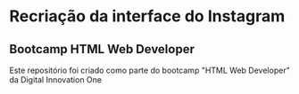 # Recriação da interface do Instagram

## Bootcamp HTML Web Developer

Este repositório foi criado como parte do bootcamp "HTML Web Developer" da Digital Innovation One
